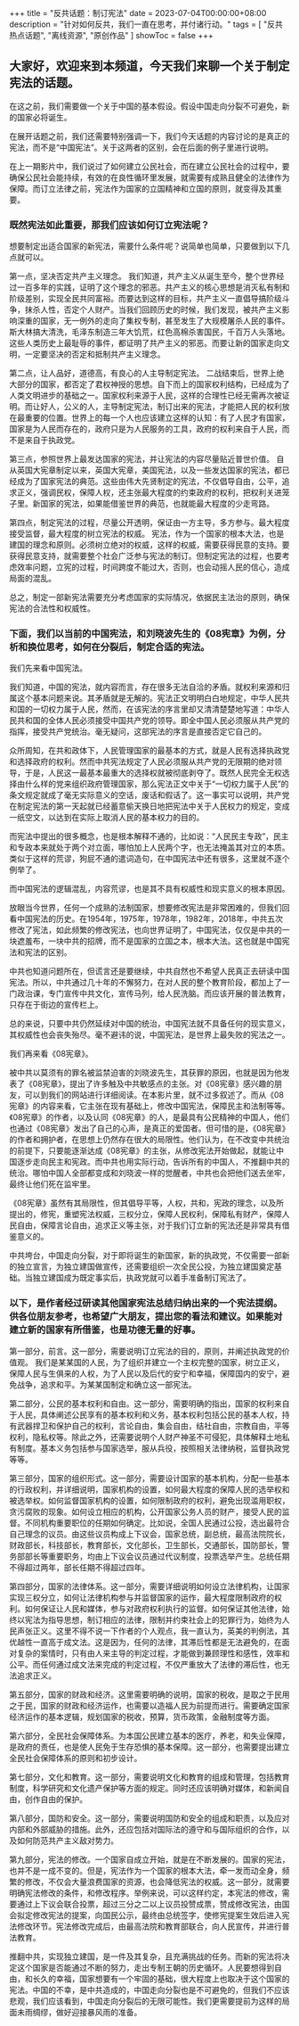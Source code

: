 +++
title = "反共话题：制订宪法"
date = 2023-07-04T00:00:00+08:00
description = "针对如何反共，我们一直在思考，并付诸行动。"
tags = [
    "反共热点话题",
    "离线资源",
    "原创作品"
]
showToc = false
+++

## 大家好，欢迎来到本频道，今天我们来聊一个关于制定宪法的话题。

在这之前，我们需要做一个关于中国的基本假设。假设中国走向分裂不可避免，新的国家必将诞生。

在展开话题之前，我们还需要特别强调一下，我们今天话题的内容讨论的是真正的宪法，而不是“中国宪法”。关于这两者的区别，会在后面的例子里进行说明。

在上一期影片中，我们说过了如何建立公民社会，而在建立公民社会的过程中，要确保公民社会能持续，有效的在良性循环里发展，就需要有成熟且健全的法律作为保障。而订立法律之前，宪法作为国家的立国精神和立国的原则，就变得及其重要。

### 既然宪法如此重要，那我们应该如何订立宪法呢？

想要制定出适合国家的新宪法，需要什么条件呢？说简单也简单，只要做到以下几点就可以。

第一点，坚决否定共产主义理念。
我们知道，共产主义从诞生至今，整个世界经过一百多年的实践，证明了这个理念的邪恶。共产主义的核心思想是消灭私有制和阶级差别，实现全民共同富裕。而要达到这样的目标，共产主义一直倡导搞阶级斗争，抹杀人性，否定个人财产。当我们回顾历史的时候，我们发现，被共产主义影响深重的国家，无一例外的走向了集权专制，甚至发生了大规模屠杀人民的事件。斯大林搞大清洗，毛泽东制造三年大饥荒，红色高棉杀害国民，千百万人头落地。这些人类历史上最耻辱的事件，都证明了共产主义的邪恶。而要让新的国家走向文明，一定要坚决的否定和抵制共产主义理念。

第二点，让人品好，道德高，有良心的人主导制定宪法。
二战结束后，世界上绝大部分的国家，都否定了君权神授的思想。自下而上的国家权利结构，已经成为了人类文明进步的基础之一。国家权利来源于人民，这样的合理性已经无需再次被证明。而让好人，公义的人，主导制定宪法，制订出来的宪法，才能把人民的权利放在最重要的位置。世界上的每一个人也应该建立这样的认知：有了人民才有国家，国家是为人民而存在的，政府只是为人民服务的工具，政府的权利来自于人民，而不是来自于执政党。

第三点，参照世界上最发达国家的宪法，并让宪法的内容尽量贴近普世价值。
自从英国大宪章制定以来，英国大宪章，美国宪法，以及一些发达国家的宪法，都已经成为了国家宪法的典范。这些由伟大先贤制定的宪法，不仅倡导自由，公平，追求正义，强调民权，保障人权，还主张最大程度的约束政府的权利，把权利关进笼子里。新国家的宪法，如果能借鉴世界的典范，也就能最大程度的少走弯路。

第四点，制定宪法的过程，尽量公开透明，保证由一方主导，多方参与。最大程度接受监督，最大程度的树立宪法的权威。
宪法，作为一个国家的根本大法，也是建国的理念和原则。必须树立绝对的权威，这样的权威，需要获得民意的支持。要获得民意支持，就需要整个社会广泛参与宪法的制订。但制定宪法的过程，也要考虑效率问题，立宪的过程，时间跨度不能过大，否则，也会动摇人民的信心，造成局面的混乱。

总之，制定一部新宪法需要充分考虑国家的实际情况，依据民主法治的原则，确保宪法的合法性和权威性。

### 下面，我们以当前的中国宪法，和刘晓波先生的《08宪章》为例，分析和换位思考，如何在分裂后，制定合适的宪法。

我们先来看中国宪法。

我们知道，中国的宪法，就内容而言，存在很多无法自洽的矛盾。就权利来源和归属这个基本问题来说。其矛盾就是无解的。宪法正文明明白白地规定，中华人民共和国的一切权力属于人民，然而，在该宪法的序言里却又清清楚楚地写道：中华人民共和国的全体人民必须接受中国共产党的领导。即全中国人民必须服从共产党的指挥，接受共产党统治。毫无疑问，这部宪法的序言是直接否定它自己的。

众所周知，在共和政体下，人民管理国家的最基本的方式，就是人民有选择执政党和选择政府的权利。然而中共宪法规定了人民必须服从共产党的无限期的绝对领导，于是，人民这一最基本最重大的选择权就被彻底剥夺了。既然人民完全无权选择由什么样的党来组织政府管理国家，那么宪法正文中关于“一切权力属于人民”的条文规定就成了毫无实际意义的空话，废话和假话了。这一事实可以说明，共产党在制定宪法的第一天起就已经蓄意偷天换日地把宪法中关于人民权力的规定，变成一纸空文，以达到在实际上取消人民的基本权力的目的。

而宪法中提出的很多概念，也是根本解释不通的，比如说：“人民民主专政”，民主和专政本来就处于两个对立面，哪怕加上人民两个字，也无法掩盖其对立的本质。类似于这样的荒谬，狗屁不通的遣词造句，在中国宪法中还有很多，这里就不逐个例举了。

而中国宪法的逻辑混乱，内容荒谬，也是其不具有权威性和现实意义的根本原因。

放眼当今世界，任何一个成熟的法制国家，想要修改宪法是非常困难的，但我们回看中国宪法的历史。在1954年，1975年，1978年，1982年，2018年，中共五次修改了宪法，如此频繁的修改宪法，也向世界证明了，中国宪法，仅仅是中共的一块遮羞布，一块中共的招牌，而不是国家的立国之本，根本大法。这也就是中国宪法和宪法的区别。

中共也知道问题所在，但谎言还是要继续，中共自然也不希望人民真正去研读中国宪法。所以，中共通过几十年的不懈努力，在对人民的整个教育阶段，都加上了一门政治课，专门宣传中共文化，宣传马列，给人民洗脑。而应该开展的普法教育，只存在于街边的宣传栏上。

总的来说，只要中共仍然延续对中国的统治，中国宪法就不具备任何的现实意义，其权威性也会丧失殆尽。毫不避讳的说，中国宪法，是世界上最失败的宪法之一。

我们再来看《08宪章》。

被中共以莫须有的罪名被监禁迫害的刘晓波先生，其获罪的原因，也就是因为他发表了《08宪章》，提出了许多触及中共敏感点的主张。对《08宪章》感兴趣的朋友，可以到我们的网站进行详细阅读。在本影片里，就不过多叙述了。而从《08宪章》的内容来看，它主张在现有基础上，修改中国宪法，保障民主和法制等等。《08宪章》的作者，以及认同《08宪章》的人，是最具有公民精神的中国人，他们也通过《08宪章》发出了自己的心声，是真正的爱国者。但可惜的是，《08宪章》的作者和拥护者，在思想上仍然存在很大的局限性。他们认为，在不改变中共统治的前提下，只要能逐渐达成《08宪章》的主张，从修改宪法开始做起，就能让中国逐步走向民主和宪政。而中共也用实际行动，告诉所有的中国人，不推翻中共的统治。哪怕中国人全部都变成和刘晓波一样的觉醒者，中共也会把他们送去坐牢，最终让他们死在监牢里。

《08宪章》虽然有其局限性，但其倡导平等，人权，共和，宪政的理念，以及所提出的，修宪，重塑宪法权威，三权分立，保障人民权利，保障私有财产，保障人民自由，保障言论自由，追求正义等主张，对于我们订立新的宪法还是非常具有借鉴意义的。

中共垮台，中国走向分裂，对于即将诞生的新国家，新的执政党，不仅需要一部新的独立宣言，为独立建国做宣传，还需要组织一次全民公投，为独立建国奠定基础。当独立建国成为既定事实后，执政党就可以着手准备制订宪法了。

### 以下，是作者经过研读其他国家宪法总结归纳出来的一个宪法提纲。供各位朋友参考，也希望广大朋友，提出您的看法和建议。如果能对建立新的国家有所借鉴，也是功德无量的好事。

第一部分，前言。这一部分，需要说明订立宪法的目的，原则，并阐述执政党的价值观。
我们是某某国的人民，为了组织并建立一个主权完整的国家，树立正义，保障人民与生俱来的人权，为了人民以及后代的安宁和幸福，保障国内的安宁，避免战争，追求和平。为某某国制定和确立这一部宪法。

第二部分，公民的基本权利和自由。这一部分，需要明确的指出，国家的权利来自于人民，具体阐述公民享有的基本权利和义务，基本权利包括公民的基本人权，持有武器捍卫和保护自己的权利，言论自由，集会自由，结社自由，宗教自由，平等权利，隐私权等。除此之外，还需要说明个人财产神圣不可侵犯，具体解释土地私有制度。基本义务包括参与国家选举，服从兵役，按照相关法律纳税，监督执政党等等。

第三部分，国家的组织形式。这一部分，需要设计国家的基本机构，分配一些基本的行政权利，并详细说明，国家机构的设置，如何最大程度的保障人民的选举权和被选举权。如何监督国家机构的设置，如何限制政府的权利，避免出现滥用职权，贪污腐败的现象。如何设立相应的机构，公开国家公务人员的财产，接受人民的监督。不同机构重要职位的任期如何确定。比如说，全国人民通过公投，选出最符合自己理念的议员。由这些议员构成上下议会，国家总统，副总统，最高法院院长，财政部长，科技部长，教育部长，文化部长，卫生部长，交通部长，国防部长，警务部部长等重要职务，均由上下议会议员通过代议制度，投票选举产生。总统任期不得超过两年，部长任期不得超过四年。

第四部分，国家的法律体系。这一部分，需要详细说明如何设立法律机构，让国家实现三权分立，如何让法律机构参与并监督国家的运作，最大程度限制政府的权利。如何保证让人民和媒体，参与对政府权利执行的监督。如何保证其他法律，始终以宪法为指导思想，制订相应的法律，限制并约束社会上的犯罪行为，始终为人民声张正义。这里不得不说一下作者的个人观点，我一直认为，英美的判例法，其优越性一直高于成文法。这是因为，任何的法律，其滞后性都是无法避免的，在面对复杂的案情时，只有由人来主导的判定过程，才能做到兼顾理性和感性，效率和公平。而任何通过成文法来完成的判定过程，不仅严重放大了法律的滞后性，也无法追求正义。

第五部分，国家的财政和经济。这里需要明确的说明，国家的税收，是取之于民用之于民，国家的财政和经济运作，也需要以造福人民为前提而进行。需要确定国家经济运作的基本逻辑，规划国家的税收，预算，货币政策，金融制度等方面。

第六部分，全民社会保障体系。为本国公民建立基本的医疗，养老，和失业保障，是政府的责任，也是使人民免于生存恐惧的基本保障。这一部分，也需要提出建立全民社会保障体系的原则和初步设计。

第七部分，文化和教育。这一部分，需要说明文化和教育的组成和管理，包括教育制度，科学研究和文化遗产保护等方面的规定。同时还应该明确对媒体，和新闻自由，创作自由的保护。

第八部分，国防和安全。这一部分，需要说明国防和安全的组成和职责，以及应对内部和外部威胁的措施。此外，还应包括对国际法的遵守和与国际组织的合作，以及如何防范共产主义敌对势力。

第九部分，宪法的修改。一个国家自成立开始，就是在不断发展的。国家的宪法，也并不是一成不变的。但是，宪法作为一个国家的根本大法，牵一发而动全身，频繁的修改，不仅会大量浪费国家的资源，也会降低宪法的权威。这一部分，就需要明确宪法修改的条件，和修改程序。举例来说，可以这样约定，本宪法的修改，需要通过上下议会联合投票，超过三分之二以上议员投赞成票，赞成修改宪法，由国会拟定修改宪法的提案，向国民公示，最终由总统签字，使修宪提案生效后进入宪法修改环节。宪法修改完成后，由最高法院和教育部联合，向人民宣传，并进行普法教育。

推翻中共，实现独立建国，是一件及其复杂，且充满挑战的任务。而新的宪法将决定这个国家是否能通过不断的努力，走出专制王朝的历史循环。人民要想得到自由，和长久的幸福，国家想要有一个牢固的基础，很大程度上也取决于这个国家的宪法。中国的不幸，是中共造成的，中国走向分裂也是不可避免的，但我们不应该悲观，我们应该看到，中国走向分裂后的无限可能性。我们更需要提前为这样的局面未雨绸缪，做好迎接暴风雨的准备。